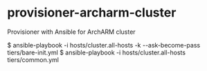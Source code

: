 # provisioner-archarm-cluster
Provisioner with Ansible for ArchARM cluster

$ ansible-playbook -i hosts/cluster.all-hosts -k --ask-become-pass tiers/bare-init.yml
$ ansible-playbook -i hosts/cluster.all-hosts tiers/common.yml
